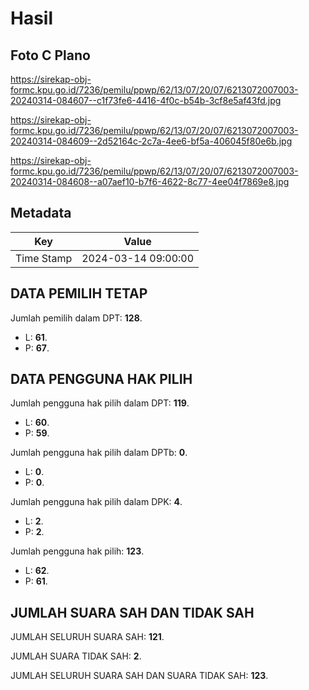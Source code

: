 # Hasil

## Foto C Plano

https://sirekap-obj-formc.kpu.go.id/7236/pemilu/ppwp/62/13/07/20/07/6213072007003-20240314-084607--c1f73fe6-4416-4f0c-b54b-3cf8e5af43fd.jpg

https://sirekap-obj-formc.kpu.go.id/7236/pemilu/ppwp/62/13/07/20/07/6213072007003-20240314-084609--2d52164c-2c7a-4ee6-bf5a-406045f80e6b.jpg

https://sirekap-obj-formc.kpu.go.id/7236/pemilu/ppwp/62/13/07/20/07/6213072007003-20240314-084608--a07aef10-b7f6-4622-8c77-4ee04f7869e8.jpg


## Metadata

| Key        | Value               |
| ---------- | ------------------- |
| Time Stamp | 2024-03-14 09:00:00 |


## DATA PEMILIH TETAP

Jumlah pemilih dalam DPT: **128**.
 * L: **61**.
 * P: **67**.

## DATA PENGGUNA HAK PILIH

Jumlah pengguna hak pilih dalam DPT: **119**.
 * L: **60**.
 * P: **59**.

Jumlah pengguna hak pilih dalam DPTb: **0**.
 * L: **0**.
 * P: **0**.

Jumlah pengguna hak pilih dalam DPK: **4**.
 * L: **2**.
 * P: **2**.

Jumlah pengguna hak pilih: **123**.
 * L: **62**.
 * P: **61**.

## JUMLAH SUARA SAH DAN TIDAK SAH

JUMLAH SELURUH SUARA SAH: **121**.

JUMLAH SUARA TIDAK SAH: **2**.

JUMLAH SELURUH SUARA SAH DAN SUARA TIDAK SAH: **123**.



